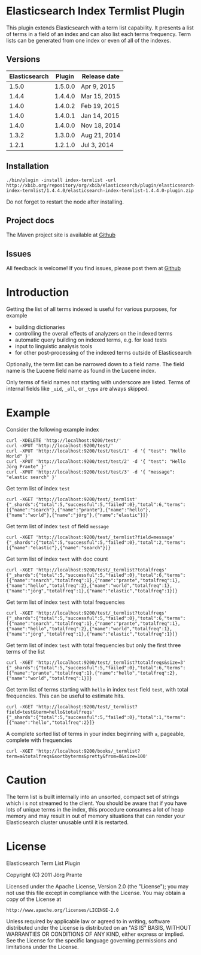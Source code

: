 # Elasticsearch Index Termlist Plugin

This plugin extends Elasticsearch with a term list capability. It presents a list of terms in a field of an index
and can also list each terms frequency. Term lists can be generated from one index or even of all of the
indexes.

## Versions

| Elasticsearch  | Plugin       | Release date |
| -------------- | ------------ | ------------ |
| 1.5.0          | 1.5.0.0      | Apr  9, 2015 |
| 1.4.4          | 1.4.4.0      | Mar 15, 2015 |
| 1.4.0          | 1.4.0.2      | Feb 19, 2015 |
| 1.4.0          | 1.4.0.1      | Jan 14, 2015 |
| 1.4.0          | 1.4.0.0      | Nov 18, 2014 |
| 1.3.2          | 1.3.0.0      | Aug 21, 2014 |
| 1.2.1          | 1.2.1.0      | Jul  3, 2014 |

## Installation

    ./bin/plugin -install index-termlist -url http://xbib.org/repository/org/xbib/elasticsearch/plugin/elasticsearch-index-termlist/1.4.4.0/elasticsearch-index-termlist-1.4.4.0-plugin.zip

Do not forget to restart the node after installing.

## Project docs

The Maven project site is available at [Github](http://jprante.github.io/elasticsearch-index-termlist)

## Issues

All feedback is welcome! If you find issues, please post them at [Github](https://github.com/jprante/elasticsearch-index-termlist/issues)

# Introduction

Getting the list of all terms indexed is useful for various purposes, for example

- building dictionaries
- controlling the overall effects of analyzers on the indexed terms
- automatic query building on indexed terms, e.g. for load tests
- input to linguistic analysis tools
- for other post-processing of the indexed terms outside of Elasticsearch

Optionally, the term list can be narrowed down to a field name. The field name is the Lucene field
name as found in the Lucene index.

Only terms of field names not starting with underscore are listed. Terms of internal fields
like `_uid`, `_all`, or `_type` are always skipped.

# Example

Consider the following example index

	curl -XDELETE 'http://localhost:9200/test/'
	curl -XPUT 'http://localhost:9200/test/'
	curl -XPUT 'http://localhost:9200/test/test/1' -d '{ "test": "Hello World" }'
	curl -XPUT 'http://localhost:9200/test/test/2' -d '{ "test": "Hello Jörg Prante" }'
	curl -XPUT 'http://localhost:9200/test/test/3' -d '{ "message": "elastic search" }'

Get term list of index ``test``

	curl -XGET 'http://localhost:9200/test/_termlist'
	{"_shards":{"total":5,"successful":5,"failed":0},"total":6,"terms":[{"name":"search"},{"name":"prante"},{"name":"hello"},{"name":"world"},{"name":"jörg"},{"name":"elastic"}]}

Get term list of index `test` of field `message`

	curl -XGET 'http://localhost:9200/test/_termlist?field=message'
	{"_shards":{"total":5,"successful":5,"failed":0},"total":2,"terms":[{"name":"elastic"},{"name":"search"}]}

Get term list of index `test` with doc count

	curl -XGET 'http://localhost:9200/test/_termlist?totalfreqs'
	{"_shards":{"total":5,"successful":5,"failed":0},"total":6,"terms":[{"name":"search","totalfreq":1},{"name":"prante","totalfreq":1},{"name":"hello","totalfreq":2},{"name":"world","totalfreq":1},{"name":"jörg","totalfreq":1},{"name":"elastic","totalfreq":1}]}

Get term list of index `test` with total frequencies

	curl -XGET 'http://localhost:9200/test/_termlist?totalfreqs'
	{"_shards":{"total":5,"successful":5,"failed":0},"total":6,"terms":[{"name":"search","totalfreq":1},{"name":"prante","totalfreq":1},{"name":"hello","totalfreq":2},{"name":"world","totalfreq":1},{"name":"jörg","totalfreq":1},{"name":"elastic","totalfreq":1}]}

Get term list of index `test` with total frequencies but only the first three terms of the list

	curl -XGET 'http://localhost:9200/test/_termlist?totalfreqs&size=3'
	{"_shards":{"total":5,"successful":5,"failed":0},"total":6,"terms":[{"name":"prante","totalfreq":1},{"name":"hello","totalfreq":2},{"name":"world","totalfreq":1}]}

Get term list of terms starting with `hello` in index `test` field `test`, with total frequencies. This can be useful to estimate hits.

	curl -XGET 'http://localhost:9200/test/_termlist?field=test&term=hello&totalfreqs'
	{"_shards":{"total":5,"successful":5,"failed":0},"total":1,"terms":[{"name":"hello","totalfreq":2}]}

A complete sorted list of terms in your index beginning with `a`, pageable, complete with frequencies

    curl -XGET 'http://localhost:9200/books/_termlist?term=a&totalfreqs&sortbyterms&pretty&from=0&size=100' 

# Caution

The term list is built internally into an unsorted, compact set of strings which i
s not streamed to the client. You should be aware that if you have lots of unique terms
in the index, this procedure consumes a lot of heap memory and may result in
out of memory situations that can render your Elasticsearch cluster unusable
until it is restarted.

# License

Elasticsearch Term List Plugin

Copyright (C) 2011 Jörg Prante

Licensed under the Apache License, Version 2.0 (the "License");
you may not use this file except in compliance with the License.
You may obtain a copy of the License at

    http://www.apache.org/licenses/LICENSE-2.0

Unless required by applicable law or agreed to in writing, software
distributed under the License is distributed on an "AS IS" BASIS,
WITHOUT WARRANTIES OR CONDITIONS OF ANY KIND, either express or implied.
See the License for the specific language governing permissions and
limitations under the License.

